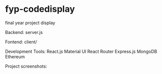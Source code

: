 # fyp-codedisplay
final year project display

Backend:
server.js

Fontend:
client/

Development Tools:
React.js
Material UI 
React Router
Express.js
MongoDB
Ethereum

Project screenshots:
